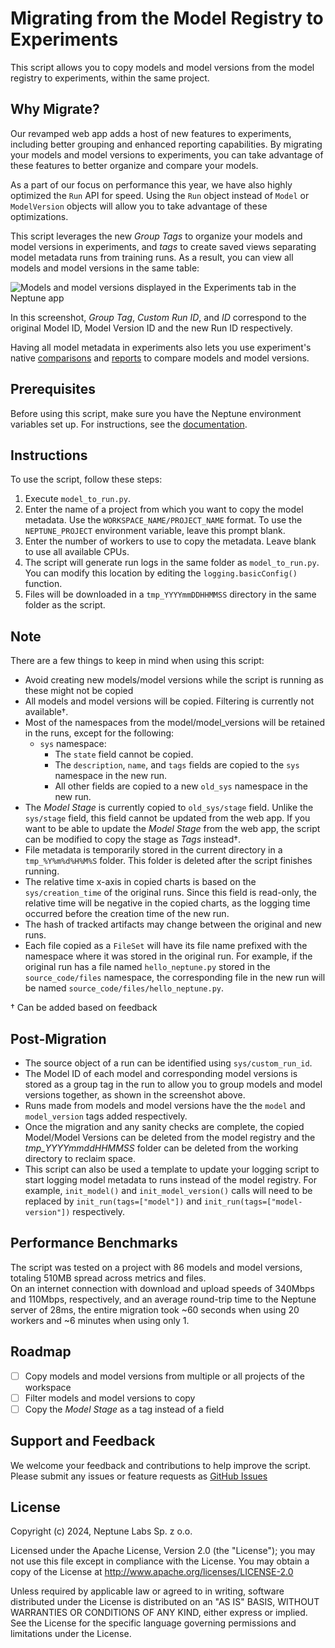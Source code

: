 # Migrating from the Model Registry to Experiments

This script allows you to copy models and model versions from the model registry to experiments, within the same project.

## Why Migrate?
Our revamped web app adds a host of new features to experiments, including better grouping and enhanced reporting capabilities. By migrating your models and model versions to experiments, you can take advantage of these features to better organize and compare your models.

As a part of our focus on performance this year, we have also highly optimized the `Run` API  for speed. Using the `Run` object instead of `Model` or `ModelVersion` objects will allow you to take advantage of these optimizations.

This script leverages the new *Group Tags* to organize your models and model versions in experiments, and *tags* to create saved views separating model metadata runs from training runs. As a result, you can view all models and model versions in the same table:

![Models and model versions displayed in the Experiments tab in the Neptune app](https://neptune.ai/wp-content/uploads/2024/07/MRtoRun.png)

In this screenshot, _Group Tag_, _Custom Run ID_, and _ID_ correspond to the original Model ID, Model Version ID and the new Run ID respectively.

Having all model metadata in experiments also lets you use experiment's native [comparisons](https://docs.neptune.ai/usage/tutorial/#compare-the-runs) and [reports](https://docs.neptune.ai/app/reports/) to compare models and model versions.


## Prerequisites

Before using this script, make sure you have the Neptune environment variables set up. For instructions, see the [documentation](https://docs.neptune.ai/setup/setting_credentials/).

## Instructions

To use the script, follow these steps:

1. Execute `model_to_run.py`.
2. Enter the name of a project from which you want to copy the model metadata. Use the `WORKSPACE_NAME/PROJECT_NAME` format. To use the `NEPTUNE_PROJECT` environment variable, leave this prompt blank.
3. Enter the number of workers to use to copy the metadata. Leave blank to use all available CPUs.
4. The script will generate run logs in the same folder as `model_to_run.py`. You can modify this location by editing the `logging.basicConfig()` function.
5. Files will be downloaded in a `tmp_YYYYmmDDHHMMSS` directory in the same folder as the script.


## Note

There are a few things to keep in mind when using this script:

- Avoid creating new models/model versions while the script is running as these might not be copied 
- All models and model versions will be copied. Filtering is currently not available†.
- Most of the namespaces from the model/model_versions will be retained in the runs, except for the following:
  - `sys` namespace:
    - The `state` field cannot be copied.
    - The `description`, `name`, and `tags` fields are copied to the `sys` namespace in the new run.
    - All other fields are copied to a new `old_sys` namespace in the new run.
- The _Model Stage_ is currently copied to `old_sys/stage` field. Unlike the `sys/stage` field, this field cannot be updated from the web app. If you want to be able to update the _Model Stage_ from the web app, the script can be modified to copy the stage as _Tags_ instead†.
- File metadata is temporarily stored in the current directory in a `tmp_%Y%m%d%H%M%S` folder. This folder is deleted after the script finishes running.
- The relative time x-axis in copied charts is based on the `sys/creation_time` of the original runs. Since this field is read-only, the relative time will be negative in the copied charts, as the logging time occurred before the creation time of the new run.
- The hash of tracked artifacts may change between the original and new runs.
- Each file copied as a `FileSet` will have its file name prefixed with the namespace where it was stored in the original run. For example, if the original run has a file named `hello_neptune.py` stored in the `source_code/files` namespace, the corresponding file in the new run will be named `source_code/files/hello_neptune.py`.

† Can be added based on feedback

## Post-Migration
- The source object of a run can be identified using `sys/custom_run_id`.
- The Model ID of each model and corresponding model versions is stored as a group tag in the run to allow you to group models and model versions together, as shown in the screenshot above.
- Runs made from models and model versions have the the `model` and `model_version` tags added respectively.
- Once the migration and any sanity checks are complete, the copied Model/Model Versions can be deleted from the model registry and the _tmp_YYYYmmddHHMMSS_ folder can be deleted from the working directory to reclaim space.
- This script can also be used a template to update your logging script to start logging model metadata to runs instead of the model registry. For example, `init_model()` and `init_model_version()` calls will need to be replaced by `init_run(tags=["model"])` and `init_run(tags=["model-version"])` respectively.

## Performance Benchmarks

The script was tested on a project with 86 models and model versions, totaling 510MB spread across metrics and files.  
On an internet connection with download and upload speeds of 340Mbps and 110Mbps, respectively, and an average round-trip time to the Neptune server of 28ms, the entire migration took ~60 seconds when using 20 workers and ~6 minutes when using only 1.

## Roadmap

- [ ] Copy models and model versions from multiple or all projects of the workspace
- [ ] Filter models and model versions to copy
- [ ] Copy the _Model Stage_ as a tag instead of a field

## Support and Feedback

We welcome your feedback and contributions to help improve the script. Please submit any issues or feature requests as [GitHub Issues](https://github.com/neptune-ai/examples/issues)

## License

Copyright (c) 2024, Neptune Labs Sp. z o.o.

Licensed under the Apache License, Version 2.0 (the "License"); you may not use this file except in compliance with the License. You may obtain a copy of the License at http://www.apache.org/licenses/LICENSE-2.0

Unless required by applicable law or agreed to in writing, software distributed under the License is distributed on an "AS IS" BASIS, WITHOUT WARRANTIES OR CONDITIONS OF ANY KIND, either express or implied.
See the License for the specific language governing permissions and limitations under the License.
